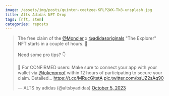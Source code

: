 ```yaml
---
image: /assets/img/posts/quinton-coetzee-KFLP2WX-Tk8-unsplash.jpg
title: Alts Adidas NFT Drop
tags: [nft, stem]
categories: reposts
---
```


<blockquote class="twitter-tweet"><p lang="en" dir="ltr">The free claim of the <a href="https://twitter.com/Moncler?ref_src=twsrc%5Etfw">@Moncler</a> x <a href="https://twitter.com/adidasoriginals?ref_src=twsrc%5Etfw">@adidasoriginals</a> &quot;The Explorer&quot; NFT starts in a couple of hours. 🎿<br><br>Need some pro tips? 👇<br><br>🧠 For CONFIRMED users: Make sure to connect your app with your wallet via <a href="https://twitter.com/tokenproof?ref_src=twsrc%5Etfw">@tokenproof</a> within 12 hours of participating to secure your claim. Detailed… <a href="https://t.co/MRucGltstA">https://t.co/MRucGltstA</a> <a href="https://t.co/bsUZ2sAq90">pic.twitter.com/bsUZ2sAq90</a></p>&mdash; ALTS by adidas (@altsbyadidas) <a href="https://twitter.com/altsbyadidas/status/1709872218207900012?ref_src=twsrc%5Etfw">October 5, 2023</a></blockquote> <script async src="https://platform.twitter.com/widgets.js" charset="utf-8"></script>

